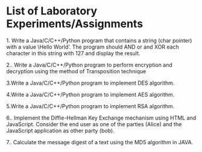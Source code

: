 <h1>List of Laboratory Experiments/Assignments</h1>
1. Write a Java/C/C++/Python program that contains a string (char pointer) with a value \Hello
World’. The program should AND or and XOR each character in this string with 127 and display
the result.

2.. Write a Java/C/C++/Python program to perform encryption and decryption using the method of
Transposition technique

3.Write a Java/C/C++/Python program to implement DES algorithm.

4.Write a Java/C/C++/Python program to implement AES algorithm.

5.Write a Java/C/C++/Python program to implement RSA algorithm.

6.. Implement the Diffie-Hellman Key Exchange mechanism using HTML and JavaScript. Consider
the end user as one of the parties (Alice) and the JavaScript application as other party (bob).

7.. Calculate the message digest of a text using the MD5 algorithm in JAVA.
